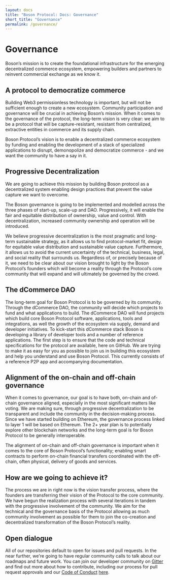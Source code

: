 ```yaml
---
layout: docs
title: "Boson Protocol: Docs: Governance"
short_title: "Governance"
permalink: /governance/
---
```


# Governance

Boson’s mission is to create the foundational infrastructure for the emerging decentralized commerce ecosystem, empowering builders and partners to reinvent commercial exchange as we know it. 

## A protocol to democratize commerce

Building Web3 permissionless technology is important, but will not be sufficient enough to create a new ecosystem. Community participation and governance will be crucial in achieving Boson’s mission. When it comes to the governance of the protocol, the long-term vision is very clear: we aim to be a protocol that will be capture-resistant, resistant from centralized, extractive entities in commerce and its supply chain.

Boson Protocol’s vision is to enable a decentralized commerce ecosystem by funding and enabling the development of a stack of specialized applications to disrupt, demonopolize and democratize commerce - and we want the community to have a say in it. 

## Progressive Decentralization

We are going to achieve this mission by building Boson protocol as a decentralized system enabling design practices that prevent the value capture we want to overcome. 

The Boson governance is going to be implemented and modelled across the three phases of start-up, scale-up and DAO. Progressively, it will enable the fair and equitable distribution of ownership, value and control. With decentralization, increased community ownership and operation will be introduced.

We believe progressive decentralization is the most pragmatic and long-term sustainable strategy, as it allows us to find protocol-market fit, design for equitable value distribution and sustainable value capture. Furthermore, it allows us to avoid the current uncertainty of the technical, business, legal, and social reality that surrounds us. Regardless of, or precisely because of it, we need to be clear about our vision brought to light by the Boson Protocol’s founders which will become a reality through the Protocol’s core community that will expand and will ultimately be governed by the crowd.

## The dCommerce DAO

The long-term goal for Boson Protocol is to be governed by its community. Through the dCommerce DAO, the community will decide which projects to fund and what applications to build. The dCommerce DAO will fund projects which build core Boson Protocol software, applications, tools and integrations, as well the growth of the ecosystem via supply, demand and developer initiatives. To kick-start this dCommerce stack Boson is developing a library of developer tools and a number of reference applications. The first step is to ensure that the code and technical specifications for the protocol are available, here on GitHub. We are trying to make it as easy for you as possible to join us in building this ecosystem and help you understand and use Boson Protocol. This currently consists of a reference P2P app and accompanying documentation.

## Alignment of the on-chain and off-chain governance

When it comes to governance, our goal is to have both, on-chain and of-chain governance aligned, especially in the most significant matters like voting. We are making sure, through progressive decentralization to be transparent and include the community in the decision-making process. Since we have started building on Ethereum, the governance process linked to layer 1 will be based on Ethereum. The 2+ year plan is to potentially explore other blockchain networks and the long-term goal is for Boson Protocol to be generally interoperable. 

The alignment of on-chain and off-chain governance is important when it comes to the core of Boson Protocol’s functionality; enabling smart contracts to perform on-chain financial transfers coordinated with the off-chain, often physical, delivery of goods and services. 

## How are we going to achieve it?

The process we are in right now is the vision transfer process, where the founders are transferring their vision of the Protocol to the core community. We have begun the realization process with several iterations in tandem with the progressive involvement of the community. We aim for the technical and the governance basis of the Protocol allowing as much community involvement as possible for them to join the co-creation and decentralized transformation of the Boson Protocol’s reality.

## Open dialogue

All of our repositories default to open for issues and pull requests. In the near further, we're going to have regular community calls to talk about our roadmaps and future work. You can join our developer community on [Gitter](https://gitter.im/BosonProtocol/community) and find out more about how to contribute, including our process for pull request approvals and our [Code of Conduct](https://github.com/bosonprotocol/docs/blob/main/CODE_OF_CONDUCT.md) [here](https://github.com/bosonprotocol/docs).
